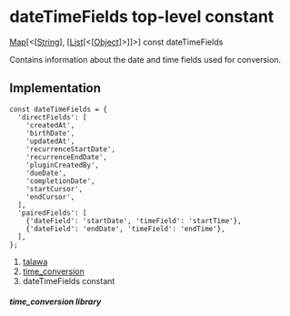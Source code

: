 
<div>

# dateTimeFields top-level constant

</div>


[Map](https://api.flutter.dev/flutter/dart-core/Map-class.html)[\<[[String](https://api.flutter.dev/flutter/dart-core/String-class.html)],
[[List](https://api.flutter.dev/flutter/dart-core/List-class.html)[\<[[Object](https://api.flutter.dev/flutter/dart-core/Object-class.html)]\>]]\>]
const dateTimeFields



Contains information about the date and time fields used for conversion.



## Implementation

``` language-dart
const dateTimeFields = {
  'directFields': [
    'createdAt',
    'birthDate',
    'updatedAt',
    'recurrenceStartDate',
    'recurrenceEndDate',
    'pluginCreatedBy',
    'dueDate',
    'completionDate',
    'startCursor',
    'endCursor',
  ],
  'pairedFields': [
    {'dateField': 'startDate', 'timeField': 'startTime'},
    {'dateField': 'endDate', 'timeField': 'endTime'},
  ],
};
```







1.  [talawa](../index.md)
2.  [time_conversion](../utils_time_conversion/)
3.  dateTimeFields constant

##### time_conversion library







